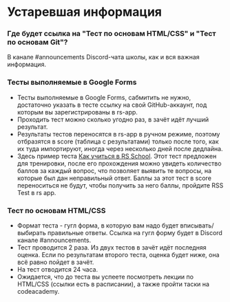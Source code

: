 # Устаревшая информация

### Где будет ссылка на "Тест по основам HTML/CSS" и "Тест по основам Git"?
В канале #announcements Discord-чата школы, как и вся важная информация.

### Тесты выполняемые в Google Forms	
- Тесты выполняемые в Google Forms, сабмитить не нужно, достаточно указать в тесте ссылку на свой GitHub-аккаунт, под которым вы зарегистрированы в rs-app.	
- Проходить тест можно сколько угодно раз, в зачёт идёт лучший результат.	
- Результаты тестов переносятся в rs-app в ручном режиме, поэтому отбразятся в score (таблица с результатами) только после того, как их туда импортируют, иногда через несколько дней после дедлайна.
- Здесь пример теста [Как учиться в RS School](https://docs.google.com/forms/d/e/1FAIpQLSdkEbm9n5GgTd8sJM0RiVCDnozHhBpgOLVVMZgxJyDLe5EKdA/viewform). Этот тест предложен для тренировки, после его прохождения можно увидеть количество баллов за каждый вопрос, что позволяет выявить те вопросы, на которые был дан неправильный ответ. Баллы за этот тест в score переноситься не будут, чтобы получить за него баллы, пройдите RSS Test в rs app.

### Тест по основам HTML/CSS
- Формат теста - гугл форма, в которую вам надо будет вписывать/выбирать правильные ответы. Ссылка на гугл форму будет в Discord канале #announcements.
- Тест проводится 2 раза. Из двух тестов в зачёт идёт последняя оценка. Если по результатам второго теста, оценка будет ниже, она всё равно пойдет в зачёт.
- На тест отводится 24 часа.
- Ожидается, что до теста вы успеете посмотреть лекции по HTML/CSS (ссылки есть в расписании), а также пройти таски на codeacademy.

